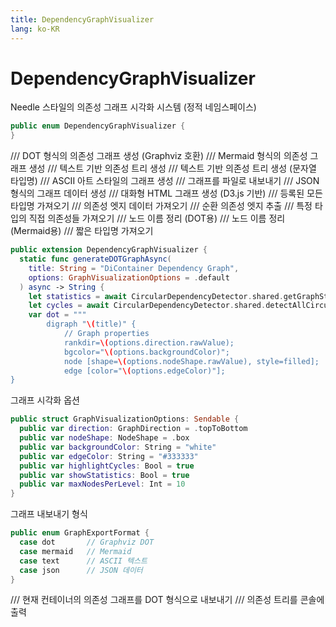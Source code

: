 ```yaml
---
title: DependencyGraphVisualizer
lang: ko-KR
---
```


# DependencyGraphVisualizer

Needle 스타일의 의존성 그래프 시각화 시스템 (정적 네임스페이스)

```swift
public enum DependencyGraphVisualizer {
}
```

  /// DOT 형식의 의존성 그래프 생성 (Graphviz 호환)
  /// Mermaid 형식의 의존성 그래프 생성
  /// 텍스트 기반 의존성 트리 생성
  /// 텍스트 기반 의존성 트리 생성 (문자열 타입명)
  /// ASCII 아트 스타일의 그래프 생성
  /// 그래프를 파일로 내보내기
  /// JSON 형식의 그래프 데이터 생성
  /// 대화형 HTML 그래프 생성 (D3.js 기반)
  /// 등록된 모든 타입명 가져오기
  /// 의존성 엣지 데이터 가져오기
  /// 순환 의존성 엣지 추출
  /// 특정 타입의 직접 의존성들 가져오기
  /// 노드 이름 정리 (DOT용)
  /// 노드 이름 정리 (Mermaid용)
  /// 짧은 타입명 가져오기

```swift
public extension DependencyGraphVisualizer {
  static func generateDOTGraphAsync(
    title: String = "DiContainer Dependency Graph",
    options: GraphVisualizationOptions = .default
  ) async -> String {
    let statistics = await CircularDependencyDetector.shared.getGraphStatistics()
    let cycles = await CircularDependencyDetector.shared.detectAllCircularDependencies()
    var dot = """
        digraph "\(title)" {
            // Graph properties
            rankdir=\(options.direction.rawValue);
            bgcolor="\(options.backgroundColor)";
            node [shape=\(options.nodeShape.rawValue), style=filled];
            edge [color="\(options.edgeColor)"];
}
```

그래프 시각화 옵션

```swift
public struct GraphVisualizationOptions: Sendable {
  public var direction: GraphDirection = .topToBottom
  public var nodeShape: NodeShape = .box
  public var backgroundColor: String = "white"
  public var edgeColor: String = "#333333"
  public var highlightCycles: Bool = true
  public var showStatistics: Bool = true
  public var maxNodesPerLevel: Int = 10
}
```

그래프 내보내기 형식

```swift
public enum GraphExportFormat {
  case dot       // Graphviz DOT
  case mermaid   // Mermaid
  case text      // ASCII 텍스트
  case json      // JSON 데이터
}
```

  /// 현재 컨테이너의 의존성 그래프를 DOT 형식으로 내보내기
  /// 의존성 트리를 콘솔에 출력
